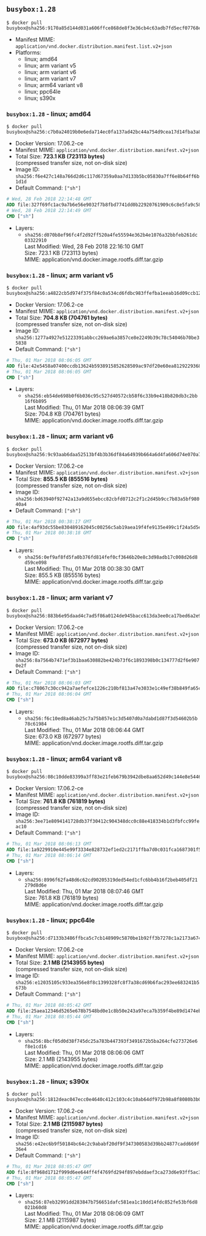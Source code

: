 ## `busybox:1.28`

```console
$ docker pull busybox@sha256:9170a85d144d031a606ffce868de8f3e36cb4c63adb7fd5ecf07768e178ce49e
```

-	Manifest MIME: `application/vnd.docker.distribution.manifest.list.v2+json`
-	Platforms:
	-	linux; amd64
	-	linux; arm variant v5
	-	linux; arm variant v6
	-	linux; arm variant v7
	-	linux; arm64 variant v8
	-	linux; ppc64le
	-	linux; s390x

### `busybox:1.28` - linux; amd64

```console
$ docker pull busybox@sha256:c7b0a24019b0e6eda714ec0fa137ad42bc44a754d9cea17d14fba3a80ccc1ee4
```

-	Docker Version: 17.06.2-ce
-	Manifest MIME: `application/vnd.docker.distribution.manifest.v2+json`
-	Total Size: **723.1 KB (723113 bytes)**  
	(compressed transfer size, not on-disk size)
-	Image ID: `sha256:f6e427c148a766d2d6c117d67359a0aa7d133b5bc05830a7ff6e8b64ff6b1d1d`
-	Default Command: `["sh"]`

```dockerfile
# Wed, 28 Feb 2018 22:14:48 GMT
ADD file:327f69fc1ac9a7b6e56e9032f7b8fbd7741dd0b22920761909c6c8e5fa9c5815 in / 
# Wed, 28 Feb 2018 22:14:49 GMT
CMD ["sh"]
```

-	Layers:
	-	`sha256:d070b8ef96fc4f2d92ff520a4fe55594e362b4e1076a32bbfeb261dc03322910`  
		Last Modified: Wed, 28 Feb 2018 22:16:10 GMT  
		Size: 723.1 KB (723113 bytes)  
		MIME: application/vnd.docker.image.rootfs.diff.tar.gzip

### `busybox:1.28` - linux; arm variant v5

```console
$ docker pull busybox@sha256:a4822cb5d974f375f84c0a534cd6fdbc983ffefba1eeab16d09ccb12028b928c
```

-	Docker Version: 17.06.2-ce
-	Manifest MIME: `application/vnd.docker.distribution.manifest.v2+json`
-	Total Size: **704.8 KB (704761 bytes)**  
	(compressed transfer size, not on-disk size)
-	Image ID: `sha256:1277a4927e51223391abbcc269ae6a3857ce8e2249b39c78c54046b70be35838`
-	Default Command: `["sh"]`

```dockerfile
# Thu, 01 Mar 2018 08:06:05 GMT
ADD file:42e5458a07400ccdb13624b5938915852628509ac97df20e60ea81292293683a in / 
# Thu, 01 Mar 2018 08:06:05 GMT
CMD ["sh"]
```

-	Layers:
	-	`sha256:eb54de698b0f6b036c95c527d40572cb58f6c33b9e418b820db3c2bb16f6b895`  
		Last Modified: Thu, 01 Mar 2018 08:06:39 GMT  
		Size: 704.8 KB (704761 bytes)  
		MIME: application/vnd.docker.image.rootfs.diff.tar.gzip

### `busybox:1.28` - linux; arm variant v6

```console
$ docker pull busybox@sha256:9c93aab6daa52513bf4b3b36df84a64939b664a6d4fa606d74e070a77264e0da
```

-	Docker Version: 17.06.2-ce
-	Manifest MIME: `application/vnd.docker.distribution.manifest.v2+json`
-	Total Size: **855.5 KB (855516 bytes)**  
	(compressed transfer size, not on-disk size)
-	Image ID: `sha256:bd63940f92742a13a9d655ebcc82cbfd0712c2f1c2d45b9cc7b83a5bf98040a4`
-	Default Command: `["sh"]`

```dockerfile
# Thu, 01 Mar 2018 00:38:17 GMT
ADD file:4af93dc55be830489162045c00256c5ab19aea19f4fe9135e499c1f24a5d5e19 in / 
# Thu, 01 Mar 2018 00:38:18 GMT
CMD ["sh"]
```

-	Layers:
	-	`sha256:0ef9af8fd5fa0b376fd814fef0cf3646b20e8c3d98adb17c008d26d8d59ce098`  
		Last Modified: Thu, 01 Mar 2018 00:38:30 GMT  
		Size: 855.5 KB (855516 bytes)  
		MIME: application/vnd.docker.image.rootfs.diff.tar.gzip

### `busybox:1.28` - linux; arm variant v7

```console
$ docker pull busybox@sha256:883b6e95daad4c7ad5f86a0124de945bacc613da3ee0ca17bed6a2e9b848ce27
```

-	Docker Version: 17.06.2-ce
-	Manifest MIME: `application/vnd.docker.distribution.manifest.v2+json`
-	Total Size: **673.0 KB (672977 bytes)**  
	(compressed transfer size, not on-disk size)
-	Image ID: `sha256:8a7564b7471ef3b1baa630882be424b73f6c1893398b0c134777d2f6e9070e2f`
-	Default Command: `["sh"]`

```dockerfile
# Thu, 01 Mar 2018 08:06:03 GMT
ADD file:c78067c30cc942a7aefefce1226c210bf813a47e3033e1c49ef38b849fa65c7f in / 
# Thu, 01 Mar 2018 08:06:04 GMT
CMD ["sh"]
```

-	Layers:
	-	`sha256:f6c10ed8a46ab25c7a75b857e1c3d5407d0a7dabd1d87f3d54602b5b78c61984`  
		Last Modified: Thu, 01 Mar 2018 08:06:44 GMT  
		Size: 673.0 KB (672977 bytes)  
		MIME: application/vnd.docker.image.rootfs.diff.tar.gzip

### `busybox:1.28` - linux; arm64 variant v8

```console
$ docker pull busybox@sha256:08c10dde83399a3ff83e21feb679b3942dbe8aa652d49c144e8e544696558d7f
```

-	Docker Version: 17.06.2-ce
-	Manifest MIME: `application/vnd.docker.distribution.manifest.v2+json`
-	Total Size: **761.8 KB (761819 bytes)**  
	(compressed transfer size, not on-disk size)
-	Image ID: `sha256:3ee71e8094141728db37f30412c904348dcc0c88e418334b1d3fbfcc99feac10`
-	Default Command: `["sh"]`

```dockerfile
# Thu, 01 Mar 2018 08:06:13 GMT
ADD file:1a9229910e445e99f3334e828732ef1ed2c2171ffba7d0c031fca1687301f55b in / 
# Thu, 01 Mar 2018 08:06:14 GMT
CMD ["sh"]
```

-	Layers:
	-	`sha256:8996f62fa48d6c62cd90205319ded54ed1cfc6bb4b16f2beb405df21279d8d6e`  
		Last Modified: Thu, 01 Mar 2018 08:07:46 GMT  
		Size: 761.8 KB (761819 bytes)  
		MIME: application/vnd.docker.image.rootfs.diff.tar.gzip

### `busybox:1.28` - linux; ppc64le

```console
$ docker pull busybox@sha256:d7133b3486ffbca5c7cb148909c5870be1b92ff3b7278c1a2173a6744559c823
```

-	Docker Version: 17.06.2-ce
-	Manifest MIME: `application/vnd.docker.distribution.manifest.v2+json`
-	Total Size: **2.1 MB (2143955 bytes)**  
	(compressed transfer size, not on-disk size)
-	Image ID: `sha256:e12035105c933ea356e8f8c1399328fc8f7a38cd69b6fac293ee683241b5673b`
-	Default Command: `["sh"]`

```dockerfile
# Thu, 01 Mar 2018 08:05:42 GMT
ADD file:25aea12346d5265e678b7548bd0e1c8b50e243a97eca7b359f4be89d1474eb9e in / 
# Thu, 01 Mar 2018 08:05:44 GMT
CMD ["sh"]
```

-	Layers:
	-	`sha256:8bcf05d0d38f745dc25a783b447393f3491672b5ba264cfe273726e6f8e1cd16`  
		Last Modified: Thu, 01 Mar 2018 08:06:06 GMT  
		Size: 2.1 MB (2143955 bytes)  
		MIME: application/vnd.docker.image.rootfs.diff.tar.gzip

### `busybox:1.28` - linux; s390x

```console
$ docker pull busybox@sha256:1812deac047ecc0e4640c412c103c4c10ab64df972b98a8f8080b3b0dc5fab15
```

-	Docker Version: 17.06.2-ce
-	Manifest MIME: `application/vnd.docker.distribution.manifest.v2+json`
-	Total Size: **2.1 MB (2115987 bytes)**  
	(compressed transfer size, not on-disk size)
-	Image ID: `sha256:e42ec6b9f50184bc64c2c9ababf20df9f347300583d39bb24877cadd669f36e4`
-	Default Command: `["sh"]`

```dockerfile
# Thu, 01 Mar 2018 08:05:47 GMT
ADD file:8f968d1712f999d6ee644ff4f4769fd294f897ebddaef3ca273d6e93ff5ac346 in / 
# Thu, 01 Mar 2018 08:05:47 GMT
CMD ["sh"]
```

-	Layers:
	-	`sha256:87eb32991dd283847b756651dafc581ea1c10dd14fdc852fe53bf6d8021b60d8`  
		Last Modified: Thu, 01 Mar 2018 08:06:09 GMT  
		Size: 2.1 MB (2115987 bytes)  
		MIME: application/vnd.docker.image.rootfs.diff.tar.gzip

